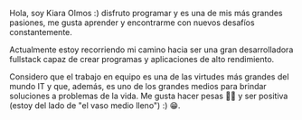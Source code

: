 Hola, soy Kiara Olmos :) disfruto programar y es una de mis más grandes pasiones, me gusta aprender y encontrarme con nuevos desafíos constantemente.

Actualmente estoy recorriendo mi camino hacia ser una gran desarrolladora fullstack capaz de crear programas y aplicaciones de alto rendimiento. 

Considero que el trabajo en equipo es una de las virtudes más grandes del mundo IT y que, además, es uno de los grandes medios para brindar soluciones a problemas de la vida.
Me gusta hacer pesas 💪🏻 y ser positiva (estoy del lado de "el vaso medio lleno") :) 😁.
